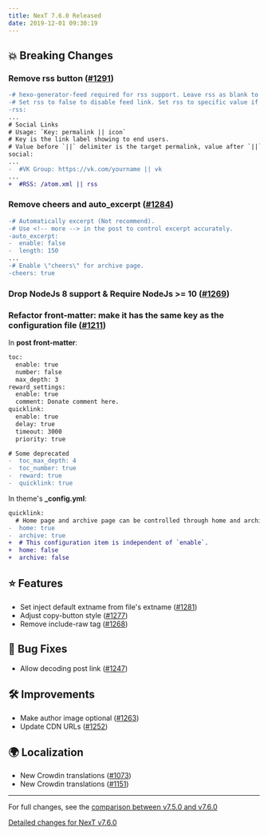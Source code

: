 ```yaml
---
title: NexT 7.6.0 Released
date: 2019-12-01 09:30:19
---
```


## 💥 Breaking Changes

### Remove rss button ([#1291](https://github.com/theme-next/hexo-theme-next/pull/1291))

```diff
-# hexo-generator-feed required for rss support. Leave rss as blank to use site's feed link.
-# Set rss to false to disable feed link. Set rss to specific value if you have burned your feed already.
-rss:
...
# Social Links
# Usage: `Key: permalink || icon`
# Key is the link label showing to end users.
# Value before `||` delimiter is the target permalink, value after `||` delimiter is the name of Font Awesome icon.
social:
...
-  #VK Group: https://vk.com/yourname || vk
...
+  #RSS: /atom.xml || rss
```
### Remove cheers and auto_excerpt ([#1284](https://github.com/theme-next/hexo-theme-next/pull/1284))

```diff
-# Automatically excerpt (Not recommend).
-# Use <!-- more --> in the post to control excerpt accurately.
-auto_excerpt:
-  enable: false
-  length: 150
...
-# Enable \"cheers\" for archive page.
-cheers: true
```
### Drop NodeJs 8 support & Require NodeJs >= 10 ([#1269](https://github.com/theme-next/hexo-theme-next/pull/1269))

### Refactor front-matter: make it has the same key as the configuration file ([#1211](https://github.com/theme-next/hexo-theme-next/pull/1211))

In **post front-matter**:

```diff
toc:
  enable: true
  number: false
  max_depth: 3
reward_settings:
  enable: true
  comment: Donate comment here.
quicklink:
  enable: true
  delay: true
  timeout: 3000
  priority: true

# Some deprecated
-  toc_max_depth: 4
-  toc_number: true
-  reward: true
-  quicklink: true
```

In theme's **_config.yml**:

```diff
quicklink:
  # Home page and archive page can be controlled through home and archive options below.
-  home: true
-  archive: true
+  # This configuration item is independent of `enable`.
+  home: false
+  archive: false
```

## ⭐ Features

- Set inject default extname from file's extname ([#1281](https://github.com/theme-next/hexo-theme-next/pull/1281))
- Adjust copy-button style ([#1277](https://github.com/theme-next/hexo-theme-next/pull/1277))
- Remove include-raw tag ([#1268](https://github.com/theme-next/hexo-theme-next/pull/1268))

## 🐞 Bug Fixes

- Allow decoding post link ([#1247](https://github.com/theme-next/hexo-theme-next/pull/1247))

## 🛠 Improvements

- Make author image optional ([#1263](https://github.com/theme-next/hexo-theme-next/pull/1263))
- Update CDN URLs ([#1252](https://github.com/theme-next/hexo-theme-next/pull/1252))

## 🌍 Localization

- New Crowdin translations ([#1073](https://github.com/theme-next/hexo-theme-next/pull/1073))
- New Crowdin translations ([#1151](https://github.com/theme-next/hexo-theme-next/pull/1151))

***

For full changes, see the [comparison between v7.5.0 and v7.6.0](https://github.com/theme-next/hexo-theme-next/compare/v7.5.0...v7.6.0)

[Detailed changes for NexT v7.6.0](https://github.com/theme-next/hexo-theme-next/releases/tag/v7.6.0)
